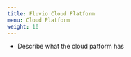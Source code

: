 ```yaml
---
title: Fluvio Cloud Platform
menu: Cloud Platform
weight: 10
---
```


* Describe what the cloud patform has

